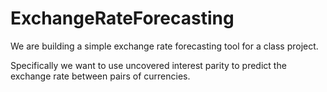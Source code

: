 # ExchangeRateForecasting
We are building a simple exchange rate forecasting tool for a class project.

Specifically we want to use uncovered interest parity to predict the exchange rate between pairs of currencies.
